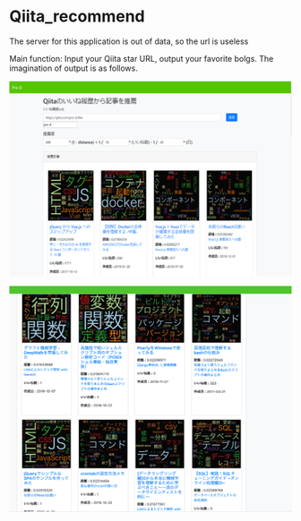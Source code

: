 # Qiita_recommend
The server for this application is out of data, so the url is useless

Main function: Input your Qiita star URL, output your favorite bolgs.
The imagination of output is as follows.

![image](./result/demo1.png)

![image](./result/demo2.png)
